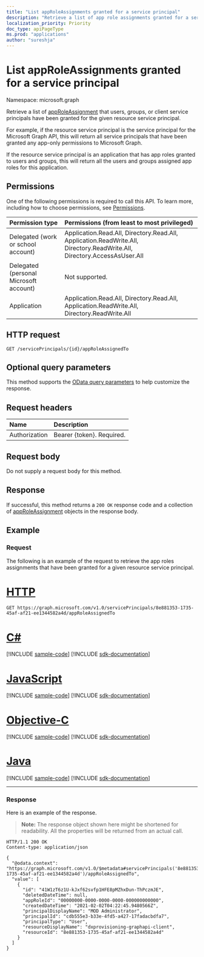 ```yaml
---
title: "List appRoleAssignments granted for a service principal"
description: "Retrieve a list of app role assignments granted for a service principal."
localization_priority: Priority
doc_type: apiPageType
ms.prod: "applications"
author: "sureshja"
---
```


# List appRoleAssignments granted for a service principal

Namespace: microsoft.graph

Retrieve a list of [appRoleAssignment](../resources/approleassignment.md) that users, groups, or client service principals have been granted for the given resource service principal.

For example, if the resource service principal is the service principal for the Microsoft Graph API, this will return all service principals that have been granted any app-only permissions to Microsoft Graph.

If the resource service principal is an application that has app roles granted to users and groups, this will return all the users and groups assigned app roles for this application.

## Permissions

One of the following permissions is required to call this API. To learn more, including how to choose permissions, see [Permissions](/graph/permissions-reference).

|Permission type      | Permissions (from least to most privileged)              |
|:--------------------|:---------------------------------------------------------|
|Delegated (work or school account) | Application.Read.All, Directory.Read.All, Application.ReadWrite.All, Directory.ReadWrite.All, Directory.AccessAsUser.All  |
|Delegated (personal Microsoft account) | Not supported.    |
|Application | Application.Read.All, Directory.Read.All, Application.ReadWrite.All, Directory.ReadWrite.All |

## HTTP request

<!-- { "blockType": "ignored" } -->
```http
GET /servicePrincipals/{id}/appRoleAssignedTo
```

## Optional query parameters

This method supports the [OData query parameters](/graph/query-parameters) to help customize the response.

## Request headers

| Name           | Description                |
|:---------------|:---------------------------|
| Authorization  | Bearer {token}. Required.  |

## Request body

Do not supply a request body for this method.

## Response

If successful, this method returns a `200 OK` response code and a collection of [appRoleAssignment](../resources/approleassignment.md) objects in the response body.

## Example

### Request

The following is an example of the request to retrieve the app roles assignments that have been granted for a given resource service principal.


# [HTTP](#tab/http)
<!-- {
  "blockType": "request",
  "name": "serviceprincipal_get_approleassignedto"
}-->

```msgraph-interactive
GET https://graph.microsoft.com/v1.0/servicePrincipals/8e881353-1735-45af-af21-ee1344582a4d/appRoleAssignedTo
```
# [C#](#tab/csharp)
[!INCLUDE [sample-code](../includes/snippets/csharp/serviceprincipal-get-approleassignedto-csharp-snippets.md)]
[!INCLUDE [sdk-documentation](../includes/snippets/snippets-sdk-documentation-link.md)]

# [JavaScript](#tab/javascript)
[!INCLUDE [sample-code](../includes/snippets/javascript/serviceprincipal-get-approleassignedto-javascript-snippets.md)]
[!INCLUDE [sdk-documentation](../includes/snippets/snippets-sdk-documentation-link.md)]

# [Objective-C](#tab/objc)
[!INCLUDE [sample-code](../includes/snippets/objc/serviceprincipal-get-approleassignedto-objc-snippets.md)]
[!INCLUDE [sdk-documentation](../includes/snippets/snippets-sdk-documentation-link.md)]

# [Java](#tab/java)
[!INCLUDE [sample-code](../includes/snippets/java/serviceprincipal-get-approleassignedto-java-snippets.md)]
[!INCLUDE [sdk-documentation](../includes/snippets/snippets-sdk-documentation-link.md)]

---


### Response

Here is an example of the response. 

> **Note:** The response object shown here might be shortened for readability. All the properties will be returned from an actual call.

<!-- {
  "blockType": "response",
  "truncated": true,
  "@odata.type": "microsoft.graph.appRoleAssignment",
  "isCollection": true
} -->

```http
HTTP/1.1 200 OK
Content-type: application/json

{
  "@odata.context": "https://graph.microsoft.com/v1.0/$metadata#servicePrincipals('8e881353-1735-45af-af21-ee1344582a4d')/appRoleAssignedTo",
  "value": [
    {
      "id": "41W1zT6z1U-kJxf62svfp1HFE8pMZhxDun-ThPczmJE",
      "deletedDateTime": null,
      "appRoleId": "00000000-0000-0000-0000-000000000000",
      "createdDateTime": "2021-02-02T04:22:45.9480566Z",
      "principalDisplayName": "MOD Administrator",
      "principalId": "cdb555e3-b33e-4fd5-a427-17fadacbdfa7",
      "principalType": "User",
      "resourceDisplayName": "dxprovisioning-graphapi-client",
      "resourceId": "8e881353-1735-45af-af21-ee1344582a4d"
    }
  ]
}
```

<!-- uuid: 8fcb5dbc-d5aa-4681-8e31-b001d5168d79
2015-10-25 14:57:30 UTC -->
<!--
{
  "type": "#page.annotation",
  "description": "List appRoleAssignments",
  "keywords": "",
  "section": "documentation",
  "tocPath": "",
  "suppressions": [
  ]
}
-->

